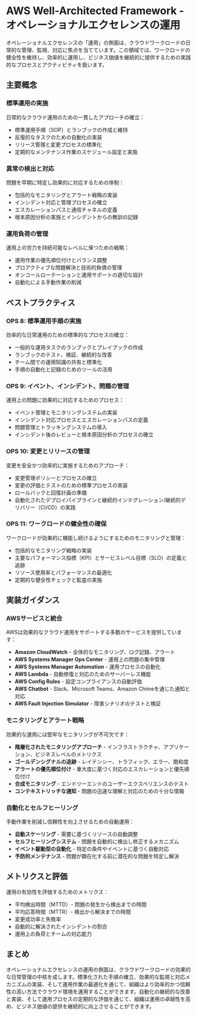# AWS Well-Architected Framework - オペレーショナルエクセレンスの運用

オペレーショナルエクセレンスの「運用」の側面は、クラウドワークロードの日常的な管理、監視、対応に焦点を当てています。この領域では、ワークロードの健全性を維持し、効率的に運用し、ビジネス価値を継続的に提供するための実践的なプロセスとアクティビティを扱います。

## 主要概念

### 標準運用の実施

日常的なクラウド運用のための一貫したアプローチの確立：

- 標準運用手順（SOP）とランブックの作成と維持
- 反復的なタスクのための自動化の実装
- リリース管理と変更プロセスの標準化
- 定期的なメンテナンス作業のスケジュール設定と実施

### 異常の検出と対応

問題を早期に特定し効果的に対応するための体制：

- 包括的なモニタリングとアラート戦略の実装
- インシデント対応と管理プロセスの確立
- エスカレーションパスと通信チャネルの定義
- 根本原因分析の実施とインシデントからの教訓の記録

### 運用負荷の管理

運用上の労力を持続可能なレベルに保つための戦略：

- 運用作業の優先順位付けとバランス調整
- プロアクティブな問題解決と技術的負債の管理
- オンコールローテーションと運用サポートの適切な設計
- 自動化による手動作業の削減

## ベストプラクティス

### OPS 8: 標準運用手順の実施

効率的な日常運用のための標準的なプロセスの確立：

- 一般的な運用タスクのランブックとプレイブックの作成
- ランブックのテスト、検証、継続的な改善
- チーム間での運用知識の共有と標準化
- 手順の自動化と記録のためのツールの活用

### OPS 9: イベント、インシデント、問題の管理

運用上の問題に効果的に対応するためのプロセス：

- イベント管理とモニタリングシステムの実装
- インシデント対応プロセスとエスカレーションパスの定義
- 問題管理とトラッキングシステムの導入
- インシデント後のレビューと根本原因分析のプロセスの確立

### OPS 10: 変更とリリースの管理

変更を安全かつ効率的に実施するためのアプローチ：

- 変更管理ポリシーとプロセスの確立
- 変更の評価とテストのための標準プロセスの実装
- ロールバックと回復計画の準備
- 自動化されたデプロイパイプラインと継続的インテグレーション/継続的デリバリー（CI/CD）の実践

### OPS 11: ワークロードの健全性の確保

ワークロードが効果的に機能し続けるようにするためのモニタリングと管理：

- 包括的なモニタリング戦略の実装
- 主要なパフォーマンス指標（KPI）とサービスレベル目標（SLO）の定義と追跡
- リソース使用率とパフォーマンスの最適化
- 定期的な健全性チェックと監査の実施

## 実装ガイダンス

### AWSサービスと統合

AWSは効果的なクラウド運用をサポートする多数のサービスを提供しています：

- **Amazon CloudWatch** - 全体的なモニタリング、ログ記録、アラート
- **AWS Systems Manager Ops Center** - 運用上の問題の集中管理
- **AWS Systems Manager Automation** - 運用プロセスの自動化
- **AWS Lambda** - 自動修復と対応のためのサーバーレス機能
- **AWS Config Rules** - 設定コンプライアンスの自動評価
- **AWS Chatbot** - Slack、Microsoft Teams、Amazon Chimeを通じた通知と対応
- **AWS Fault Injection Simulator** - 障害シナリオのテストと検証

### モニタリングとアラート戦略

効果的な運用には堅牢なモニタリングが不可欠です：

- **階層化されたモニタリングアプローチ** - インフラストラクチャ、アプリケーション、ビジネスレベルのメトリクス
- **ゴールデンシグナルの追跡** - レイテンシー、トラフィック、エラー、飽和度
- **アラートの優先順位付け** - 重大度に基づく対応のエスカレーションと優先順位付け
- **合成モニタリング** - エンドツーエンドのユーザーエクスペリエンスのテスト
- **コンテキストリッチな通知** - 問題の迅速な理解と対応のための十分な情報

### 自動化とセルフヒーリング

手動作業を削減し信頼性を向上させるための自動運用：

- **自動スケーリング** - 需要に基づくリソースの自動調整
- **セルフヒーリングシステム** - 問題を自動的に検出し修正するメカニズム
- **イベント駆動型の自動化** - 特定の条件やイベントに基づく自動対応
- **予防的メンテナンス** - 問題が顕在化する前に潜在的な問題を特定し解決

## メトリクスと評価

運用の有効性を評価するためのメトリクス：

- 平均検出時間（MTTD）- 問題の発生から検出までの時間
- 平均応答時間（MTTR）- 検出から解決までの時間
- 変更成功率と失敗率
- 自動的に解決されたインシデントの割合
- 運用上の負荷とチームの対応能力

## まとめ

オペレーショナルエクセレンスの運用の側面は、クラウドワークロードの効果的な日常管理の中核を成します。標準化された手順の確立、効果的な監視と対応メカニズムの実装、そして運用作業の最適化を通じて、組織はより効率的かつ信頼性の高い方法でクラウド環境を運用することができます。自動化の継続的な改善と実装、そして運用プロセスの定期的な評価を通じて、組織は運用の卓越性を高め、ビジネス価値の提供を継続的に向上させることができます。